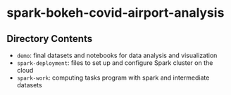 # spark-bokeh-covid-airport-analysis

## Directory Contents
* `demo`: final datasets and notebooks for data analysis and visualization
* `spark-deployment`: files to set up and configure Spark cluster on the cloud
* `spark-work`: computing tasks program with spark and intermediate datasets